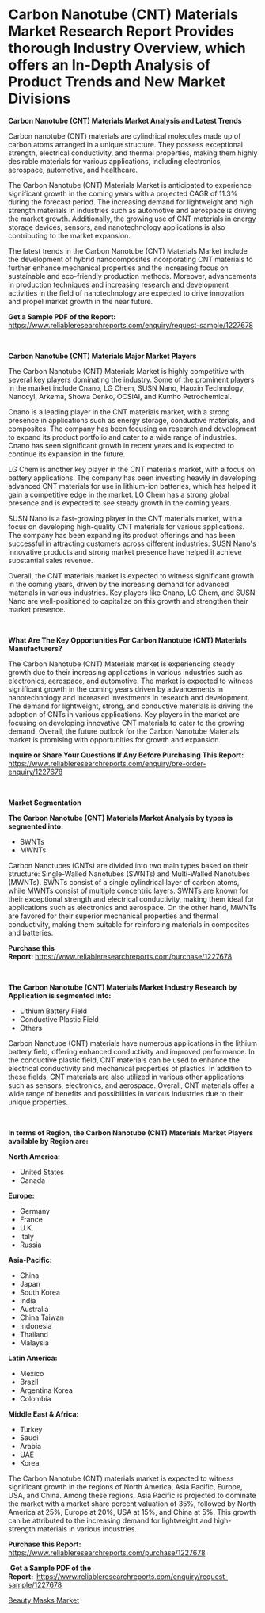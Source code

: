 <p><h1>Carbon Nanotube (CNT) Materials Market Research Report Provides thorough Industry Overview, which offers an In-Depth Analysis of Product Trends and New Market Divisions</h1></p><p><strong>Carbon Nanotube (CNT) Materials Market Analysis and Latest Trends</strong></p>
<p><p>Carbon nanotube (CNT) materials are cylindrical molecules made up of carbon atoms arranged in a unique structure. They possess exceptional strength, electrical conductivity, and thermal properties, making them highly desirable materials for various applications, including electronics, aerospace, automotive, and healthcare.</p><p>The Carbon Nanotube (CNT) Materials Market is anticipated to experience significant growth in the coming years with a projected CAGR of 11.3% during the forecast period. The increasing demand for lightweight and high strength materials in industries such as automotive and aerospace is driving the market growth. Additionally, the growing use of CNT materials in energy storage devices, sensors, and nanotechnology applications is also contributing to the market expansion.</p><p>The latest trends in the Carbon Nanotube (CNT) Materials Market include the development of hybrid nanocomposites incorporating CNT materials to further enhance mechanical properties and the increasing focus on sustainable and eco-friendly production methods. Moreover, advancements in production techniques and increasing research and development activities in the field of nanotechnology are expected to drive innovation and propel market growth in the near future.</p></p>
<p><strong>Get a Sample PDF of the Report:&nbsp;</strong> <a href="https://www.reliableresearchreports.com/enquiry/request-sample/1227678">https://www.reliableresearchreports.com/enquiry/request-sample/1227678</a></p>
<p>&nbsp;</p>
<p><strong>Carbon Nanotube (CNT) Materials Major Market Players</strong></p>
<p><p>The Carbon Nanotube (CNT) Materials Market is highly competitive with several key players dominating the industry. Some of the prominent players in the market include Cnano, LG Chem, SUSN Nano, Haoxin Technology, Nanocyl, Arkema, Showa Denko, OCSiAI, and Kumho Petrochemical.</p><p>Cnano is a leading player in the CNT materials market, with a strong presence in applications such as energy storage, conductive materials, and composites. The company has been focusing on research and development to expand its product portfolio and cater to a wide range of industries. Cnano has seen significant growth in recent years and is expected to continue its expansion in the future.</p><p>LG Chem is another key player in the CNT materials market, with a focus on battery applications. The company has been investing heavily in developing advanced CNT materials for use in lithium-ion batteries, which has helped it gain a competitive edge in the market. LG Chem has a strong global presence and is expected to see steady growth in the coming years.</p><p>SUSN Nano is a fast-growing player in the CNT materials market, with a focus on developing high-quality CNT materials for various applications. The company has been expanding its product offerings and has been successful in attracting customers across different industries. SUSN Nano's innovative products and strong market presence have helped it achieve substantial sales revenue.</p><p>Overall, the CNT materials market is expected to witness significant growth in the coming years, driven by the increasing demand for advanced materials in various industries. Key players like Cnano, LG Chem, and SUSN Nano are well-positioned to capitalize on this growth and strengthen their market presence.</p></p>
<p>&nbsp;</p>
<p><strong>What Are The Key Opportunities For Carbon Nanotube (CNT) Materials Manufacturers?</strong></p>
<p><p>The Carbon Nanotube (CNT) Materials market is experiencing steady growth due to their increasing applications in various industries such as electronics, aerospace, and automotive. The market is expected to witness significant growth in the coming years driven by advancements in nanotechnology and increased investments in research and development. The demand for lightweight, strong, and conductive materials is driving the adoption of CNTs in various applications. Key players in the market are focusing on developing innovative CNT materials to cater to the growing demand. Overall, the future outlook for the Carbon Nanotube Materials market is promising with opportunities for growth and expansion.</p></p>
<p><strong>Inquire or Share Your Questions If Any Before Purchasing This Report:</strong> <a href="https://www.reliableresearchreports.com/enquiry/pre-order-enquiry/1227678">https://www.reliableresearchreports.com/enquiry/pre-order-enquiry/1227678</a></p>
<p>&nbsp;</p>
<p><strong>Market Segmentation</strong></p>
<p><strong>The Carbon Nanotube (CNT) Materials Market Analysis by types is segmented into:</strong></p>
<p><ul><li>SWNTs</li><li>MWNTs</li></ul></p>
<p><p>Carbon Nanotubes (CNTs) are divided into two main types based on their structure: Single-Walled Nanotubes (SWNTs) and Multi-Walled Nanotubes (MWNTs). SWNTs consist of a single cylindrical layer of carbon atoms, while MWNTs consist of multiple concentric layers. SWNTs are known for their exceptional strength and electrical conductivity, making them ideal for applications such as electronics and aerospace. On the other hand, MWNTs are favored for their superior mechanical properties and thermal conductivity, making them suitable for reinforcing materials in composites and batteries.</p></p>
<p><strong>Purchase this Report:&nbsp;</strong><a href="https://www.reliableresearchreports.com/purchase/1227678">https://www.reliableresearchreports.com/purchase/1227678</a></p>
<p>&nbsp;</p>
<p><strong>The Carbon Nanotube (CNT) Materials Market Industry Research by Application is segmented into:</strong></p>
<p><ul><li>Lithium Battery Field</li><li>Conductive Plastic Field</li><li>Others</li></ul></p>
<p><p>Carbon Nanotube (CNT) materials have numerous applications in the lithium battery field, offering enhanced conductivity and improved performance. In the conductive plastic field, CNT materials can be used to enhance the electrical conductivity and mechanical properties of plastics. In addition to these fields, CNT materials are also utilized in various other applications such as sensors, electronics, and aerospace. Overall, CNT materials offer a wide range of benefits and possibilities in various industries due to their unique properties.</p></p>
<p>&nbsp;</p>
<p><strong>In terms of Region, the Carbon Nanotube (CNT) Materials Market Players available by Region are:</strong></p>
<p>
    <p> <strong> North America: </strong>
        <ul>
            <li>United States</li>
            <li>Canada</li>
        </ul>
        </p> 
    <p> <strong> Europe: </strong>
        <ul>
            <li>Germany</li>
            <li>France</li>
            <li>U.K.</li>
            <li>Italy</li>
            <li>Russia</li>
        </ul>
        </p> 
    <p> <strong> Asia-Pacific: </strong>
        <ul>
            <li>China</li>
            <li>Japan</li>
            <li>South Korea</li>
            <li>India</li>
            <li>Australia</li>
            <li>China Taiwan</li>
            <li>Indonesia</li>
            <li>Thailand</li>
            <li>Malaysia</li>
        </ul>
        </p> 
    <p> <strong> Latin America: </strong>
        <ul>
            <li>Mexico</li>
            <li>Brazil</li>
            <li>Argentina Korea</li>
            <li>Colombia</li>
        </ul>
        </p> 
    <p> <strong> Middle East & Africa: </strong>
        <ul>
            <li>Turkey</li>
            <li>Saudi</li>
            <li>Arabia</li>
            <li>UAE</li>
            <li>Korea</li>
        </ul>
    </p>
    </p>
<p><p>The Carbon Nanotube (CNT) materials market is expected to witness significant growth in the regions of North America, Asia Pacific, Europe, USA, and China. Among these regions, Asia Pacific is projected to dominate the market with a market share percent valuation of 35%, followed by North America at 25%, Europe at 20%, USA at 15%, and China at 5%. This growth can be attributed to the increasing demand for lightweight and high-strength materials in various industries.</p></p>
<p><strong>Purchase this Report: </strong><a href="https://www.reliableresearchreports.com/purchase/1227678">https://www.reliableresearchreports.com/purchase/1227678</a></p>
<p>&nbsp;<strong>Get a Sample PDF of the Report:&nbsp;&nbsp;</strong><a href="https://www.reliableresearchreports.com/enquiry/request-sample/1227678">https://www.reliableresearchreports.com/enquiry/request-sample/1227678</a></p>
<p><strong></strong></p>
<p><p><a href="https://artistic-helicopter-ca9.notion.site/Beauty-Masks-Market-Size-Reflecting-a-Forecast-Till-2031-Market-By-Type-By-Application-and-By-Geog-83d04b0b5e024d75a5709533cbf09516">Beauty Masks Market</a></p></p>
